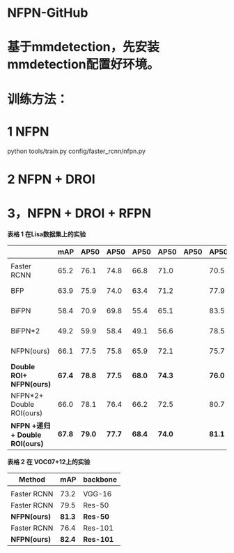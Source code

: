 # NFPN-GitHub
# 基于mmdetection，先安装mmdetection配置好环境。
# 训练方法：
# 1 NFPN
python tools/train.py config/faster_rcnn/nfpn.py
# 2 NFPN + DROI 
# 3，NFPN + DROI + RFPN
**表格 1 在Lisa数据集上的实验**

|                                  | mAP      | AP50     | AP50     | AP50     | AP50     | AP50 | AP50     | backbone   |
|----------------------------------|----------|----------|----------|----------|----------|------|----------|------------|
|                                  |          |          |          |          |          |      |          |            |
| Faster RCNN                      | 65.2     | 76.1     | 74.8     | 66.8     | 71.0     |      | 70.5     | Res50-FPN  |
| BFP                              | 63.9     | 75.9     | 74.0     | 63.4     | 71.2     |      | 77.9     | ResN50-FPN |
| BiFPN                            | 58.4     | 70.9     | 69.8     | 55.4     | 65.1     |      | 83.5     | Res50-FPN  |
| BiFPN\*2                         | 49.2     | 59.9     | 58.4     | 49.1     | 56.6     |      | 78.5     | Res50-FPN  |
| NFPN(ours)                       | 66.1     | 77.5     | 75.8     | 65.9     | 72.1     |      | 75.7     | Res50-FPN  |
| **Double ROI+ NFPN(ours)**       | **67.4** | **78.8** | **77.5** | **68.0** | **74.3** |      | **76.0** | Res50-FPN  |
| NFPN\*2+ Double ROI(ours)        | 66.0     | 78.1     | 76.4     | 66.2     | 72.5     |      | 80.7     | Res50-FPN  |
| **NFPN +递归+ Double ROI(ours)** | **67.8** | **79.0** | **77.7** | **68.4** | **74.0** |      | **81.1** | Res50-FPN  |

**表格 2**  **在 VOC07+12上的实验**

| Method         | mAP      | backbone    |
|----------------|----------|-------------|
|                |          |             |
| Faster RCNN    | 73.2     | VGG-16      |
| Faster RCNN    | 79.5     | Res-50      |
| **NFPN(ours)** | **81.3** | **Res-50**  |
| Faster RCNN    | 76.4     | Res-101     |
| **NFPN(ours)** | **82.4** | **Res-101** |

